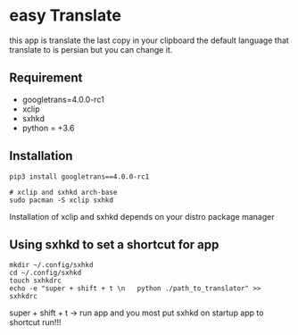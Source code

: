 # easy Translate
this app is translate the last copy in your clipboard the default language that translate to is persian but you can change it.  
## Requirement
- googletrans=4.0.0-rc1
- xclip 
- sxhkd
- python = +3.6

## Installation

```
pip3 install googletrans==4.0.0-rc1

# xclip and sxhkd arch-base
sudo pacman -S xclip sxhkd

```

Installation of xclip and sxhkd depends on your distro package manager

## Using sxhkd to set a shortcut for app

```
mkdir ~/.config/sxhkd
cd ~/.config/sxhkd
touch sxhkdrc
echo -e "super + shift + t \n   python ./path_to_translator" >> sxhkdrc
```
super + shift + t -> run app 
and you most put sxhkd on startup app to shortcut run!!!
